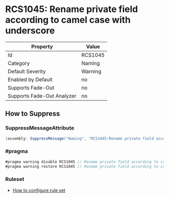 # RCS1045: Rename private field according to camel case with underscore

Property | Value
--- | --- 
Id | RCS1045
Category | Naming
Default Severity | Warning
Enabled by Default | no
Supports Fade-Out | no
Supports Fade-Out Analyzer | no

## How to Suppress

### SuppressMessageAttribute

```csharp
[assembly: SuppressMessage("Naming", "RCS1045:Rename private field according to camel case with underscore.", Justification = "<Pending>")]
```

### \#pragma

```csharp
#pragma warning disable RCS1045 // Rename private field according to camel case with underscore.
#pragma warning restore RCS1045 // Rename private field according to camel case with underscore.
```

### Ruleset

* [How to configure rule set](../HowToConfigureAnalyzers.md)
